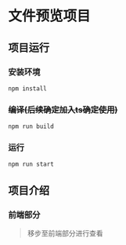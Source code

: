 # 文件预览项目
## 项目运行
### 安装环境
```shell
npm install
```
### ~~编译(后续确定加入ts确定使用)~~ 
```shell
npm run build
```
### 运行
```shell
npm run start
```
## 项目介绍
### 前端部分
> 移步至前端部分进行查看
### 
